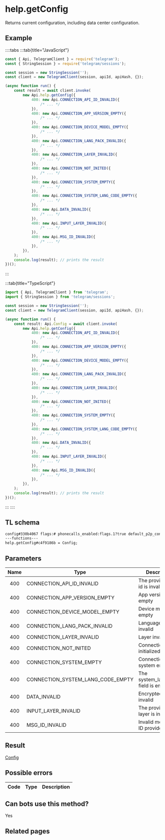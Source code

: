 # help.getConfig

Returns current configuration, including data center configuration.

## Example

::::tabs
:::tab{title="JavaScript"}

```js
const { Api, TelegramClient } = require('telegram');
const { StringSession } = require('telegram/sessions');

const session = new StringSession('');
const client = new TelegramClient(session, apiId, apiHash, {});

(async function run() {
    const result = await client.invoke(
        new Api.help.getConfig({
            400: new Api.CONNECTION_API_ID_INVALID({
                /* ... */
            }),
            400: new Api.CONNECTION_APP_VERSION_EMPTY({
                /* ... */
            }),
            400: new Api.CONNECTION_DEVICE_MODEL_EMPTY({
                /* ... */
            }),
            400: new Api.CONNECTION_LANG_PACK_INVALID({
                /* ... */
            }),
            400: new Api.CONNECTION_LAYER_INVALID({
                /* ... */
            }),
            400: new Api.CONNECTION_NOT_INITED({
                /* ... */
            }),
            400: new Api.CONNECTION_SYSTEM_EMPTY({
                /* ... */
            }),
            400: new Api.CONNECTION_SYSTEM_LANG_CODE_EMPTY({
                /* ... */
            }),
            400: new Api.DATA_INVALID({
                /* ... */
            }),
            400: new Api.INPUT_LAYER_INVALID({
                /* ... */
            }),
            400: new Api.MSG_ID_INVALID({
                /* ... */
            }),
        }),
    );
    console.log(result); // prints the result
})();
```

:::

:::tab{title="TypeScript"}

```ts
import { Api, TelegramClient } from 'telegram';
import { StringSession } from 'telegram/sessions';

const session = new StringSession('');
const client = new TelegramClient(session, apiId, apiHash, {});

(async function run() {
    const result: Api.Config = await client.invoke(
        new Api.help.getConfig({
            400: new Api.CONNECTION_API_ID_INVALID({
                /* ... */
            }),
            400: new Api.CONNECTION_APP_VERSION_EMPTY({
                /* ... */
            }),
            400: new Api.CONNECTION_DEVICE_MODEL_EMPTY({
                /* ... */
            }),
            400: new Api.CONNECTION_LANG_PACK_INVALID({
                /* ... */
            }),
            400: new Api.CONNECTION_LAYER_INVALID({
                /* ... */
            }),
            400: new Api.CONNECTION_NOT_INITED({
                /* ... */
            }),
            400: new Api.CONNECTION_SYSTEM_EMPTY({
                /* ... */
            }),
            400: new Api.CONNECTION_SYSTEM_LANG_CODE_EMPTY({
                /* ... */
            }),
            400: new Api.DATA_INVALID({
                /* ... */
            }),
            400: new Api.INPUT_LAYER_INVALID({
                /* ... */
            }),
            400: new Api.MSG_ID_INVALID({
                /* ... */
            }),
        }),
    );
    console.log(result); // prints the result
})();
```

:::
::::

## TL schema

```txt
config#330b4067 flags:# phonecalls_enabled:flags.1?true default_p2p_contacts:flags.3?true preload_featured_stickers:flags.4?true ignore_phone_entities:flags.5?true revoke_pm_inbox:flags.6?true blocked_mode:flags.8?true pfs_enabled:flags.13?true date:int expires:int test_mode:Bool this_dc:int dc_options:Vector<DcOption> dc_txt_domain_name:string chat_size_max:int megagroup_size_max:int forwarded_count_max:int online_update_period_ms:int offline_blur_timeout_ms:int offline_idle_timeout_ms:int online_cloud_timeout_ms:int notify_cloud_delay_ms:int notify_default_delay_ms:int push_chat_period_ms:int push_chat_limit:int saved_gifs_limit:int edit_time_limit:int revoke_time_limit:int revoke_pm_time_limit:int rating_e_decay:int stickers_recent_limit:int stickers_faved_limit:int channels_read_media_period:int tmp_sessions:flags.0?int pinned_dialogs_count_max:int pinned_infolder_count_max:int call_receive_timeout_ms:int call_ring_timeout_ms:int call_connect_timeout_ms:int call_packet_timeout_ms:int me_url_prefix:string autoupdate_url_prefix:flags.7?string gif_search_username:flags.9?string venue_search_username:flags.10?string img_search_username:flags.11?string static_maps_provider:flags.12?string caption_length_max:int message_length_max:int webfile_dc_id:int suggested_lang_code:flags.2?string lang_pack_version:flags.2?int base_lang_pack_version:flags.2?int = Config;
---functions---
help.getConfig#c4f9186b = Config;
```

## Parameters

| Name | Type                              | Description                         |
| :--: | --------------------------------- | ----------------------------------- |
| 400  | CONNECTION_API_ID_INVALID         | The provided API id is invalid      |
| 400  | CONNECTION_APP_VERSION_EMPTY      | App version is empty                |
| 400  | CONNECTION_DEVICE_MODEL_EMPTY     | Device model empty                  |
| 400  | CONNECTION_LANG_PACK_INVALID      | Language pack invalid               |
| 400  | CONNECTION_LAYER_INVALID          | Layer invalid                       |
| 400  | CONNECTION_NOT_INITED             | Connection not initialized          |
| 400  | CONNECTION_SYSTEM_EMPTY           | Connection system empty             |
| 400  | CONNECTION_SYSTEM_LANG_CODE_EMPTY | The system_lang_code field is empty |
| 400  | DATA_INVALID                      | Encrypted data invalid              |
| 400  | INPUT_LAYER_INVALID               | The provided layer is invalid       |
| 400  | MSG_ID_INVALID                    | Invalid message ID provided         |

## Result

[Config](https://core.telegram.org/type/Config)

## Possible errors

| Code | Type | Description |
| :--: | ---- | ----------- |

## Can bots use this method?

Yes

## Related pages
